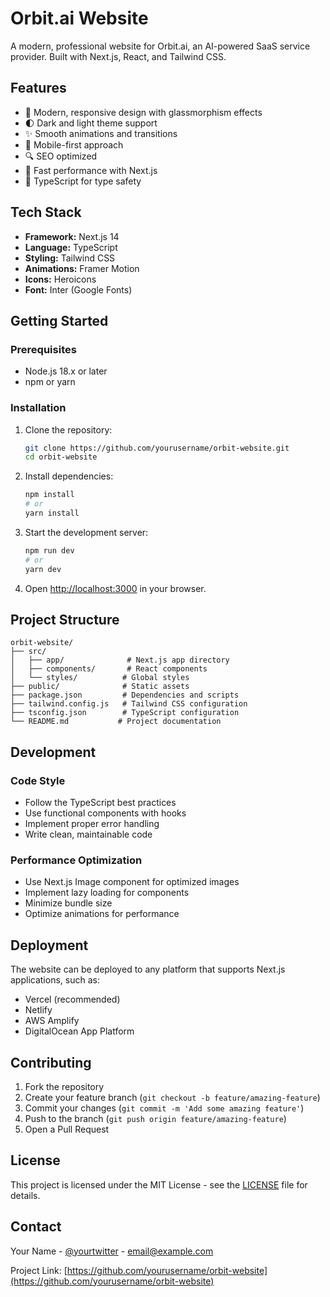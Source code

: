 # Orbit.ai Website

A modern, professional website for Orbit.ai, an AI-powered SaaS service provider. Built with Next.js, React, and Tailwind CSS.

## Features

- 🎨 Modern, responsive design with glassmorphism effects
- 🌓 Dark and light theme support
- ✨ Smooth animations and transitions
- 📱 Mobile-first approach
- 🔍 SEO optimized
- 🚀 Fast performance with Next.js
- 🎯 TypeScript for type safety

## Tech Stack

- **Framework:** Next.js 14
- **Language:** TypeScript
- **Styling:** Tailwind CSS
- **Animations:** Framer Motion
- **Icons:** Heroicons
- **Font:** Inter (Google Fonts)

## Getting Started

### Prerequisites

- Node.js 18.x or later
- npm or yarn

### Installation

1. Clone the repository:
   ```bash
   git clone https://github.com/yourusername/orbit-website.git
   cd orbit-website
   ```

2. Install dependencies:
   ```bash
   npm install
   # or
   yarn install
   ```

3. Start the development server:
   ```bash
   npm run dev
   # or
   yarn dev
   ```

4. Open [http://localhost:3000](http://localhost:3000) in your browser.

## Project Structure

```
orbit-website/
├── src/
│   ├── app/              # Next.js app directory
│   ├── components/       # React components
│   └── styles/          # Global styles
├── public/              # Static assets
├── package.json         # Dependencies and scripts
├── tailwind.config.js   # Tailwind CSS configuration
├── tsconfig.json        # TypeScript configuration
└── README.md           # Project documentation
```

## Development

### Code Style

- Follow the TypeScript best practices
- Use functional components with hooks
- Implement proper error handling
- Write clean, maintainable code

### Performance Optimization

- Use Next.js Image component for optimized images
- Implement lazy loading for components
- Minimize bundle size
- Optimize animations for performance

## Deployment

The website can be deployed to any platform that supports Next.js applications, such as:

- Vercel (recommended)
- Netlify
- AWS Amplify
- DigitalOcean App Platform

## Contributing

1. Fork the repository
2. Create your feature branch (`git checkout -b feature/amazing-feature`)
3. Commit your changes (`git commit -m 'Add some amazing feature'`)
4. Push to the branch (`git push origin feature/amazing-feature`)
5. Open a Pull Request

## License

This project is licensed under the MIT License - see the [LICENSE](LICENSE) file for details.

## Contact

Your Name - [@yourtwitter](https://twitter.com/yourtwitter) - email@example.com

Project Link: [https://github.com/yourusername/orbit-website](https://github.com/yourusername/orbit-website) 